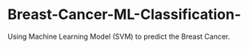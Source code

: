 # Breast-Cancer-ML-Classification-
Using Machine Learning Model (SVM) to predict the Breast Cancer.
